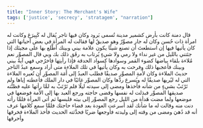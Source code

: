```yaml
---
title: "Inner Story: The Merchant's Wife"
tags: ['justice', 'secrecy', 'stratagem', "narration"]
---
```


 قال دمنة كانت بأرض كشمير مدينة تُسمى بَرود وكان فيها تاجر يُقال له كَبِيرَغ وكانت له امرأة ذات حُسن وكان له جار مصوِّرٌ وهو صديقٌ لها فقالت له المرأة في بعض أحيانها التي كان يأتيها فيها إن استطعتَ أن تصنع شيئًا يكون علامة بيني وبينك أطَّلع بها على مجيئك إذا جئتني بالليل من غير نداء ولا رمي ولا شيءٍ يُرتاب به رفَق ذلك بك وبي قال المصوِّر نعم مُلاءة بلقاء بياضها كضوء القمر وسوادها كسواد الحدقة فإذا رأيتِها فاخرُجي فهي آيةٌ بيني وبينك  فأعجبها ذلك وفرحت به وكان يأتيها في تلك الملاءة متى أراد
وسمع عبدُ التاجر حديثَ الملاءة وكان لأَمةِ المصوِّر صديقًا فطلب العبدُ إلى أَمَة المصوِّرِ أن تُعيره الملاءة التي له ليُريها صديقًا له ويُسرع ردَّها  وكان المصوِّر غائبًا في دار الملك  فأعطته إياها ولم تَرْتَبْ بشيءٍ من شأنه فأخذها ومضى إلى سيدته ليلًا فلم تَرْتَبْ به لمَّا رأتها عليه فظنَّته صديقها المصوِّر فبذلت له نفسها وقضى حاجته ورجع العبد بها إلى الأَمة فوضعها في موضعها
ولما مضت هَدأة من الليل رجع المصوِّر إلى بيته فلبسها ثم أتى المرأة فلمَّا رأته دنت منه وقالت له ما شأنك لقد أسرعت العودة بعد قضاء حاجتك  فلمَّا سمع كلامها عرف أنه قد دُهيَ ومضى من وقته إلى وليدته فأوجعها ضربًا فحدَّثته الحديث فأخذ الملاءة فخرقها وأحرقها

